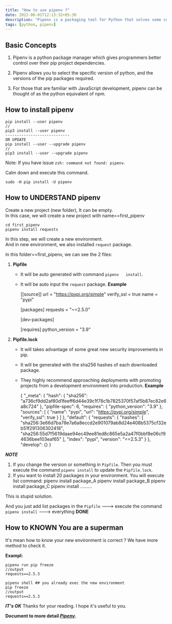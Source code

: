 ```yaml
---
title: "How to use pipenv ?"
date: 2022-06-01T12:13:32+05:30
description: "Pipenv is a packaging tool for Python that solves some common problems associated..."
tags: [python, pipenv]
---
```


## Basic Concepts

1. Pipenv is a python package manager which gives programmers better control over their pip project dependencies.

2. Pipenv allows you to select the specific version of python, and the versions of the pip packages required.

3. For those that are familiar with JavaScript development, pipenv can be thought of as the python equivalent of npm.

## How to install pipenv

    pip install --user pipenv
    //
    pip3 install --user pipenv
    ----------------------------
    OR UPDATE
    pip install --user --upgrade pipenv
    //
    pip3 install --user --upgrade pipenv

Note: If you have issue `zsh: command not found: pipenv`.

Calm down and execute this command.

    sudo -H pip install -U pipenv

## How to **UNDERSTAND** pipenv

Create a new project (new folder), It can be empty.  
In this case, we will create a new project with name==first_pipenv

    cd first_pipenv  
    pipenv install requests

In this step, we will create a new environment.  
And in new environment, we also installed `request` package.

In this folder==first_pipenv, we can see the 2 files:

1. **Pipfile**  

    - It will be auto generated with command `pipenv   install`.
    - It will be auto input the `request` package.
    **Example**

        [[source]]
        url = "https://pypi.org/simple"
        verify_ssl = true
        name = "pypi"

        [packages]
        requests = "~=2.5.0"

        [dev-packages]

        [requires]
        python_version = "3.9"

2. **Pipfile.lock**  

    - It will takes advantage of some great new security improvements in pip.
    - It will be generated with the sha256 hashes of each downloaded package.
    - They highly recommend approaching deployments with promoting projects from a development environment into production.
    **Example**

        {
            "_meta": {
                "hash": {
                    "sha256": "a736cf9dd2af80d1feeff6d44e39c1f78c1b7825370f57af5b87ec82e6a8c724"
                },
                "pipfile-spec": 6,
                "requires": {
                    "python_version": "3.9"
                },
                "sources": [
                    {
                        "name": "pypi",
                        "url": "https://pypi.org/simple",
                        "verify_ssl": true
                    }
                ]
            },
            "default": {
                "requests": {
                    "hashes": [
                        "sha256:3e66d7ba78e7a6a8eccd2e901079ab8d24e408b5375cf32eb51f291306302418",
                        "sha256:55d7f5619daae94ec49ee81ed8c865e5a2a47f0bbf8e06cf94636bee103eaf65"
                    ],
                    "index": "pypi",
                    "version": "==2.5.3"
                }
            },
            "develop": {}
        }

***NOTE***

1. If you change the version or something in `Pipfile`. Then you must execute the command `pipenv install` to update the `Pipfile.lock`.
2. If you want to install 20 packages in your environment. You will execute list command:
    pipenv install package_A
    pipenv install package_B
    pipenv install package_C
    pipenv install .........

This is stupid solution.

And you just add list packages in the `Pipfile` ---> execute the command `pipenv install` ---> everything **DONE**

## How to **KNOWN** You are a superman

It's mean how to know your new environment is correct ?
We have more method to check it.

**Exampl:**

    pipenv run pip freeze
    //output
    requests==2.5.3

    pipenv shell ## you already exec the new environment
    pip freeze
    //output
    requests==2.5.3

***IT's OK***
Thanks for your reading. I hope it's useful to you.

**Document to more detail *[Pipenv](https://pipenv-fork.readthedocs.io/en/latest/basics.html)*.**
